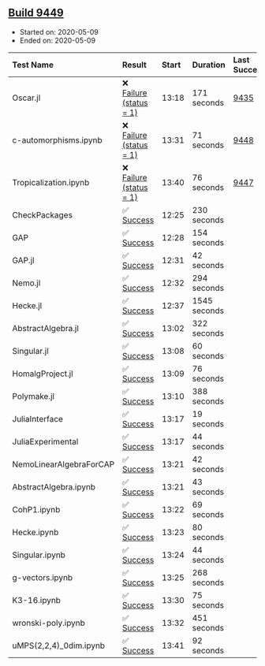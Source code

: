 ## [Build 9449](https://oscarci.mathematik.uni-kl.de/job/oscar/9449/)

* Started on: 2020-05-09
* Ended on: 2020-05-09

| Test Name    | Result | Start | Duration | Last Success | First Failure |
|:-------------|:-------|:------|:---------|:-------------|:--------------|
| Oscar.jl | ❌ [Failure (status = 1)](https://oscarci.mathematik.uni-kl.de/job/oscar/9449/artifact/logs/build-9449/Oscar.jl.log) | 13:18 | 171 seconds | [9435](https://oscarci.mathematik.uni-kl.de/job/oscar/9435/) | [9436](https://oscarci.mathematik.uni-kl.de/job/oscar/9436/) |
| c-automorphisms.ipynb | ❌ [Failure (status = 1)](https://oscarci.mathematik.uni-kl.de/job/oscar/9449/artifact/logs/build-9449/c-automorphisms.ipynb.log) | 13:31 | 71 seconds | [9448](https://oscarci.mathematik.uni-kl.de/job/oscar/9448/) | [9449](https://oscarci.mathematik.uni-kl.de/job/oscar/9449/) |
| Tropicalization.ipynb | ❌ [Failure (status = 1)](https://oscarci.mathematik.uni-kl.de/job/oscar/9449/artifact/logs/build-9449/Tropicalization.ipynb.log) | 13:40 | 76 seconds | [9447](https://oscarci.mathematik.uni-kl.de/job/oscar/9447/) | [9448](https://oscarci.mathematik.uni-kl.de/job/oscar/9448/) |
| CheckPackages | ✅ [Success](https://oscarci.mathematik.uni-kl.de/job/oscar/9449/artifact/logs/build-9449/CheckPackages.log) | 12:25 | 230 seconds |  |  |
| GAP | ✅ [Success](https://oscarci.mathematik.uni-kl.de/job/oscar/9449/artifact/logs/build-9449/GAP.log) | 12:28 | 154 seconds |  |  |
| GAP.jl | ✅ [Success](https://oscarci.mathematik.uni-kl.de/job/oscar/9449/artifact/logs/build-9449/GAP.jl.log) | 12:31 | 42 seconds |  |  |
| Nemo.jl | ✅ [Success](https://oscarci.mathematik.uni-kl.de/job/oscar/9449/artifact/logs/build-9449/Nemo.jl.log) | 12:32 | 294 seconds |  |  |
| Hecke.jl | ✅ [Success](https://oscarci.mathematik.uni-kl.de/job/oscar/9449/artifact/logs/build-9449/Hecke.jl.log) | 12:37 | 1545 seconds |  |  |
| AbstractAlgebra.jl | ✅ [Success](https://oscarci.mathematik.uni-kl.de/job/oscar/9449/artifact/logs/build-9449/AbstractAlgebra.jl.log) | 13:02 | 322 seconds |  |  |
| Singular.jl | ✅ [Success](https://oscarci.mathematik.uni-kl.de/job/oscar/9449/artifact/logs/build-9449/Singular.jl.log) | 13:08 | 60 seconds |  |  |
| HomalgProject.jl | ✅ [Success](https://oscarci.mathematik.uni-kl.de/job/oscar/9449/artifact/logs/build-9449/HomalgProject.jl.log) | 13:09 | 76 seconds |  |  |
| Polymake.jl | ✅ [Success](https://oscarci.mathematik.uni-kl.de/job/oscar/9449/artifact/logs/build-9449/Polymake.jl.log) | 13:10 | 388 seconds |  |  |
| JuliaInterface | ✅ [Success](https://oscarci.mathematik.uni-kl.de/job/oscar/9449/artifact/logs/build-9449/JuliaInterface.log) | 13:17 | 19 seconds |  |  |
| JuliaExperimental | ✅ [Success](https://oscarci.mathematik.uni-kl.de/job/oscar/9449/artifact/logs/build-9449/JuliaExperimental.log) | 13:17 | 44 seconds |  |  |
| NemoLinearAlgebraForCAP | ✅ [Success](https://oscarci.mathematik.uni-kl.de/job/oscar/9449/artifact/logs/build-9449/NemoLinearAlgebraForCAP.log) | 13:21 | 42 seconds |  |  |
| AbstractAlgebra.ipynb | ✅ [Success](https://oscarci.mathematik.uni-kl.de/job/oscar/9449/artifact/logs/build-9449/AbstractAlgebra.ipynb.log) | 13:21 | 43 seconds |  |  |
| CohP1.ipynb | ✅ [Success](https://oscarci.mathematik.uni-kl.de/job/oscar/9449/artifact/logs/build-9449/CohP1.ipynb.log) | 13:22 | 69 seconds |  |  |
| Hecke.ipynb | ✅ [Success](https://oscarci.mathematik.uni-kl.de/job/oscar/9449/artifact/logs/build-9449/Hecke.ipynb.log) | 13:23 | 80 seconds |  |  |
| Singular.ipynb | ✅ [Success](https://oscarci.mathematik.uni-kl.de/job/oscar/9449/artifact/logs/build-9449/Singular.ipynb.log) | 13:24 | 44 seconds |  |  |
| g-vectors.ipynb | ✅ [Success](https://oscarci.mathematik.uni-kl.de/job/oscar/9449/artifact/logs/build-9449/g-vectors.ipynb.log) | 13:25 | 268 seconds |  |  |
| K3-16.ipynb | ✅ [Success](https://oscarci.mathematik.uni-kl.de/job/oscar/9449/artifact/logs/build-9449/K3-16.ipynb.log) | 13:30 | 75 seconds |  |  |
| wronski-poly.ipynb | ✅ [Success](https://oscarci.mathematik.uni-kl.de/job/oscar/9449/artifact/logs/build-9449/wronski-poly.ipynb.log) | 13:32 | 451 seconds |  |  |
| uMPS(2,2,4)_0dim.ipynb | ✅ [Success](https://oscarci.mathematik.uni-kl.de/job/oscar/9449/artifact/logs/build-9449/uMPS-2-2-4-_0dim.ipynb.log) | 13:41 | 92 seconds |  |  |
